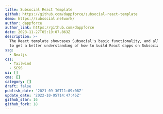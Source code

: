 ```yaml
---
title: Subsocial React Template
github: https://github.com/dappforce/subsocial-react-template
demo: https://subsocial.network/
author: dappforce
author_link: https://github.com/dappforce
date: 2023-11-27T05:10:07.863Z
description: >-
  The React template showcases Subsocial's basic functionality, and allows you
  to get a better understanding of how to build React dapps on Subsocial.
ssg:
  - Nextjs
css:
  - Tailwind
  - SCSS
ui: []
cms: []
category: []
draft: false
publish_date: '2021-09-30T11:09:08Z'
update_date: '2022-10-05T14:47:45Z'
github_star: 16
github_fork: 18
---
```

